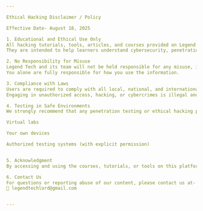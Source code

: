 ```yaml
---

Ethical Hacking Disclaimer / Policy

Effective Date- August 18, 2025

1. Educational and Ethical Use Only
All hacking tutorials, tools, articles, and courses provided on Legend Tech are strictly for educational and ethical purposes only.
They are intended to help learners understand cybersecurity, penetration testing, and how to protect systems from vulnerabilities — not to exploit or harm individuals, organizations, or systems.

2. No Responsibility for Misuse
Legend Tech and its team will not be held responsible for any misuse, illegal activities, or damages caused by the knowledge or tools obtained from this website.
You alone are fully responsible for how you use the information.

3. Compliance with Laws
Users are required to comply with all local, national, and international laws regarding cybersecurity, privacy, and data protection.
Engaging in unauthorized access, hacking, or cybercrimes is illegal and punishable by law.

4. Testing in Safe Environments
We strongly recommend that any penetration testing or ethical hacking practice be done only in controlled environments, such as-

Virtual labs

Your own devices

Authorized testing systems (with explicit permission)


5. Acknowledgment
By accessing and using the courses, tutorials, or tools on this platform, you acknowledge that you have read, understood, and agreed to this policy.

6. Contact Us
For questions or reporting abuse of our content, please contact us at-
📧 legendtechlord@gmail.com


---
```

